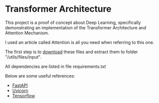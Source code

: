 # Transformer Architecture

This project is a proof of concept about Deep Learning, specifically demonstrating an implementation of the Transformer Architecture and Attention Mechanism. 

I used an article called Attention is all you need when referring to this one.

The first step is to [download](https://www.statmt.org/europarl/v7/pt-en.tgz) these files and extract them to folder "/utils/files/input".

All dependencies are listed in file requirements.txt

Below are some useful references:

* [FastAPI](https://fastapi.tiangolo.com/)
* [Uvicorn](https://www.uvicorn.org/) 
* [Tensorflow](https://www.tensorflow.org/)
